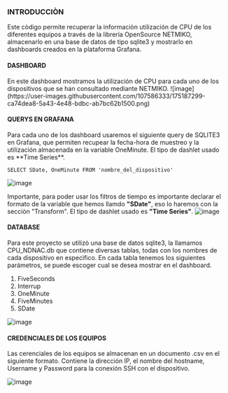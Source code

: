 <h3> INTRODUCCIÒN </h3>
Este còdigo permite recuperar la informaciòn utilización de CPU de los diferentes equipos a través de la librería OpenSource NETMIKO, almacenarlo en una base de datos de tipo sqlite3 y mostrarlo en dashboards creados en la plataforma Grafana. 
<h4> DASHBOARD </h4>
En este dashboard mostramos la utilización de CPU para cada uno de los dispositivos que se han consultado mediante NETMIKO.
![image](https://user-images.githubusercontent.com/107586333/175187299-ca74dea8-5a43-4e48-bdbc-ab7bc62b1500.png)

<h4> QUERYS EN GRAFANA </h4> 
Para cada uno de los dashboard usaremos el siguiente query de SQLITE3 en Grafana, que permiten recupear la fecha-hora de muestreo y la utilización almacenada en la variable OneMinute. El tipo de dashlet usado es **Time Series**.
    
  ```sqlite3
  SELECT SDate, OneMinute FROM 'nombre_del_dispositivo'
  ```
  ![image](https://user-images.githubusercontent.com/107586333/175188615-308c9129-0cb4-4fa9-ab91-1c275a08a38a.png)

Importante, para poder usar los filtros de tiempo es importante declarar el formato de la variable que hemos llamdo **"SDate"**, eso lo haremos con la secciòn "Transform". El tipo de dashlet usado es **"Time Series"**. 
![image](https://user-images.githubusercontent.com/107586333/175169626-8acbda7f-5fdd-4b33-b8d7-19a27d354889.png) 
<h4> DATABASE </h4> 
Para este proyecto se utilizò una base de datos sqlite3, la llamamos CPU_NDNAC.db que contiene diversas tablas, todas con los nombres de cada dispositivo en especìfico. En cada tabla tenemos los siguientes parámetros, se puede escoger cual se desea mostrar en el dashboard.
<ol>
  <li>FiveSeconds</li>
  <li>Interrup</li>
  <li>OneMinute</li>
  <li>FiveMinutes</li>
  <li>SDate</li>
</ol>

![image](https://user-images.githubusercontent.com/107586333/175191898-1535d3de-7ea7-4956-98aa-85339e496fd1.png)

<h4> CREDENCIALES DE LOS EQUIPOS </h4>
Las cerenciales de los equipos se almacenan en un documento .csv en el siguiente formato. Contiene la dirección IP, el nombre del hostname, Username y Password para la conexión SSH con el dispositivo.

![image](https://user-images.githubusercontent.com/107586333/175192493-4e44373d-4f19-4859-b8ff-216e6bc680e5.png)
